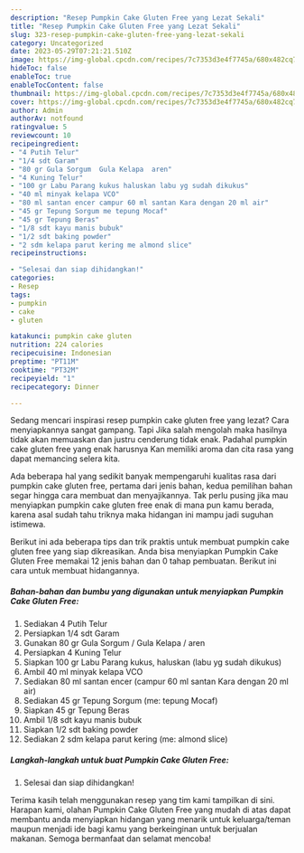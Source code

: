 ```yaml
---
description: "Resep Pumpkin Cake Gluten Free yang Lezat Sekali"
title: "Resep Pumpkin Cake Gluten Free yang Lezat Sekali"
slug: 323-resep-pumpkin-cake-gluten-free-yang-lezat-sekali
category: Uncategorized
date: 2023-05-29T07:21:21.510Z
image: https://img-global.cpcdn.com/recipes/7c7353d3e4f7745a/680x482cq70/pumpkin-cake-gluten-free-foto-resep-utama.jpg
hideToc: false
enableToc: true
enableTocContent: false
thumbnail: https://img-global.cpcdn.com/recipes/7c7353d3e4f7745a/680x482cq70/pumpkin-cake-gluten-free-foto-resep-utama.jpg
cover: https://img-global.cpcdn.com/recipes/7c7353d3e4f7745a/680x482cq70/pumpkin-cake-gluten-free-foto-resep-utama.jpg
author: Admin
authorAv: notfound
ratingvalue: 5
reviewcount: 10
recipeingredient:
- "4 Putih Telur"
- "1/4 sdt Garam"
- "80 gr Gula Sorgum  Gula Kelapa  aren"
- "4 Kuning Telur"
- "100 gr Labu Parang kukus haluskan labu yg sudah dikukus"
- "40 ml minyak kelapa VCO"
- "80 ml santan encer campur 60 ml santan Kara dengan 20 ml air"
- "45 gr Tepung Sorgum me tepung Mocaf"
- "45 gr Tepung Beras"
- "1/8 sdt kayu manis bubuk"
- "1/2 sdt baking powder"
- "2 sdm kelapa parut kering me almond slice"
recipeinstructions:

- "Selesai dan siap dihidangkan!"
categories:
- Resep
tags:
- pumpkin
- cake
- gluten

katakunci: pumpkin cake gluten 
nutrition: 224 calories
recipecuisine: Indonesian
preptime: "PT11M"
cooktime: "PT32M"
recipeyield: "1"
recipecategory: Dinner

---
```



Sedang mencari inspirasi resep pumpkin cake gluten free yang lezat? Cara menyiapkannya sangat gampang. Tapi Jika salah mengolah maka hasilnya tidak akan memuaskan dan justru cenderung tidak enak. Padahal pumpkin cake gluten free yang enak harusnya Kan memiliki aroma dan cita rasa yang dapat memancing selera kita.




Ada beberapa hal yang sedikit banyak mempengaruhi kualitas rasa dari pumpkin cake gluten free, pertama dari jenis bahan, kedua pemilihan bahan segar hingga cara membuat dan menyajikannya. Tak perlu pusing jika mau menyiapkan pumpkin cake gluten free enak di mana pun kamu berada, karena asal sudah tahu triknya maka hidangan ini mampu jadi suguhan istimewa.


Berikut ini ada beberapa tips dan trik praktis untuk membuat pumpkin cake gluten free yang siap dikreasikan. Anda bisa menyiapkan Pumpkin Cake Gluten Free memakai 12 jenis bahan dan 0 tahap pembuatan. Berikut ini cara untuk membuat hidangannya.

<!--inarticleads1-->

##### Bahan-bahan dan bumbu yang digunakan untuk menyiapkan Pumpkin Cake Gluten Free:

1. Sediakan 4 Putih Telur
1. Persiapkan 1/4 sdt Garam
1. Gunakan 80 gr Gula Sorgum / Gula Kelapa / aren
1. Persiapkan 4 Kuning Telur
1. Siapkan 100 gr Labu Parang kukus, haluskan (labu yg sudah dikukus)
1. Ambil 40 ml minyak kelapa VCO
1. Sediakan 80 ml santan encer (campur 60 ml santan Kara dengan 20 ml air)
1. Sediakan 45 gr Tepung Sorgum (me: tepung Mocaf)
1. Siapkan 45 gr Tepung Beras
1. Ambil 1/8 sdt kayu manis bubuk
1. Siapkan 1/2 sdt baking powder
1. Sediakan 2 sdm kelapa parut kering (me: almond slice)




<!--inarticleads2-->

##### Langkah-langkah untuk buat Pumpkin Cake Gluten Free:


1. Selesai dan siap dihidangkan!



Terima kasih telah menggunakan resep yang tim kami tampilkan di sini. Harapan kami, olahan Pumpkin Cake Gluten Free yang mudah di atas dapat membantu anda menyiapkan hidangan yang menarik untuk keluarga/teman maupun menjadi ide bagi kamu yang berkeinginan untuk berjualan makanan. Semoga bermanfaat dan selamat mencoba!
